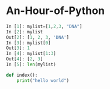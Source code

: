 # An-Hour-of-Python

```python
In [1]: mylist=[1,2,3, "DNA"]
In [2]: mylist
Out[2]: [1, 2, 3, 'DNA']
In [3]: mylist[0]
Out[3]: 1
In [4]: mylist[1:3]
Out[4]: [2, 3]
In [5]: len(mylist)
```


```python
def index():
    print("hello world")
```
